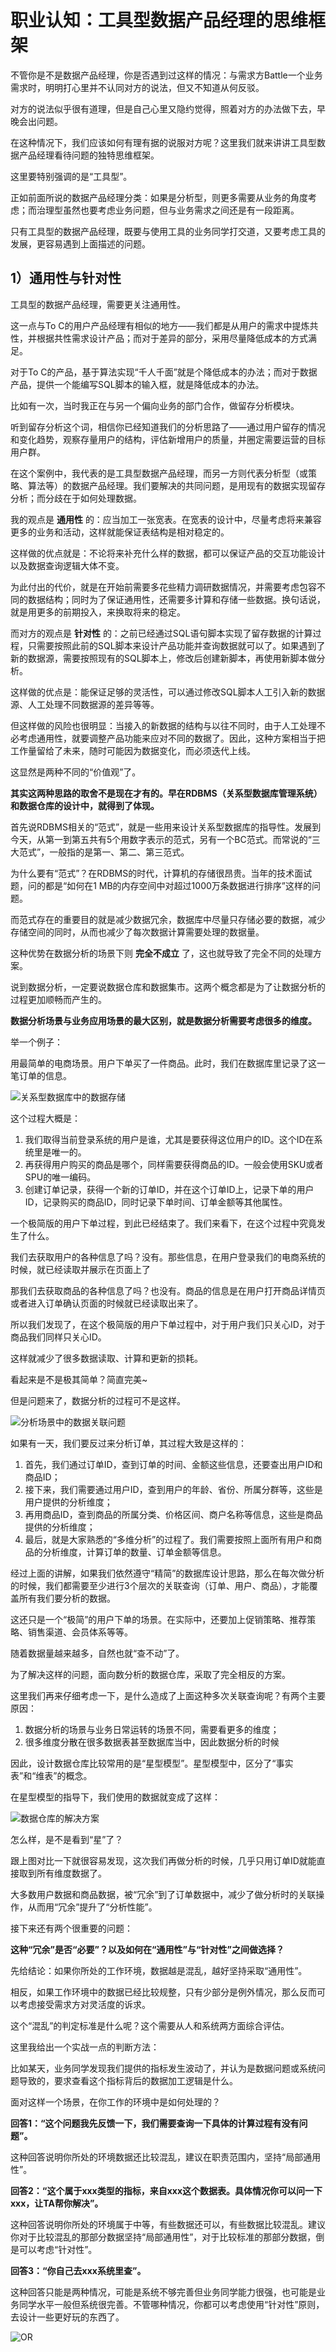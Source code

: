 # 职业认知：工具型数据产品经理的思维框架

不管你是不是数据产品经理，你是否遇到过这样的情况：与需求方Battle一个业务需求时，明明打心里并不认同对方的说法，但又不知道从何反驳。

对方的说法似乎很有道理，但是自己心里又隐约觉得，照着对方的办法做下去，早晚会出问题。

在这种情况下，我们应该如何有理有据的说服对方呢？这里我们就来讲讲工具型数据产品经理看待问题的独特思维框架。

这里要特别强调的是“工具型”。

正如前面所说的数据产品经理分类：如果是分析型，则更多需要从业务的角度考虑；而治理型虽然也要考虑业务问题，但与业务需求之间还是有一段距离。

只有工具型的数据产品经理，既要与使用工具的业务同学打交道，又要考虑工具的发展，更容易遇到上面描述的问题。

## 1）通用性与针对性

工具型的数据产品经理，需要更关注通用性。

这一点与To C的用户产品经理有相似的地方——我们都是从用户的需求中提炼共性，并根据共性需求设计产品；而对于差异的部分，采用尽量降低成本的方式满足。

对于To C的产品，基于算法实现“千人千面”就是个降低成本的办法；而对于数据产品，提供一个能编写SQL脚本的输入框，就是降低成本的办法。

比如有一次，当时我正在与另一个偏向业务的部门合作，做留存分析模块。

听到留存分析这个词，相信你已经知道我们的分析思路了——通过用户留存的情况和变化趋势，观察存量用户的结构，评估新增用户的质量，并圈定需要运营的目标用户群。

在这个案例中，我代表的是工具型数据产品经理，而另一方则代表分析型（或策略、算法等）的数据产品经理。我们要解决的共同问题，是用现有的数据实现留存分析；而分歧在于如何处理数据。

我的观点是 **通用性** 的：应当加工一张宽表。在宽表的设计中，尽量考虑将来兼容更多的业务和活动，这样就能保证表结构是相对稳定的。

这样做的优点就是：不论将来补充什么样的数据，都可以保证产品的交互功能设计以及数据查询逻辑大体不变。

为此付出的代价，就是在开始前需要多花些精力调研数据情况，并需要考虑包容不同的数据结构；同时为了保证通用性，还需要多计算和存储一些数据。换句话说，就是用更多的前期投入，来换取将来的稳定。

而对方的观点是 **针对性** 的：之前已经通过SQL语句脚本实现了留存数据的计算过程，只需要按照此前的SQL脚本来设计产品功能并查询数据就可以了。如果遇到了新的数据源，需要按照现有的SQL脚本上，修改后创建新脚本，再使用新脚本做分析。

这样做的优点是：能保证足够的灵活性，可以通过修改SQL脚本人工引入新的数据源、人工处理不同数据源的差异等等。

但这样做的风险也很明显：当接入的新数据的结构与以往不同时，由于人工处理不必考虑通用性，就要调整产品功能来应对不同的数据了。因此，这种方案相当于把工作量留给了未来，随时可能因为数据变化，而必须迭代上线。

这显然是两种不同的“价值观”了。



**其实这两种思路的取舍不是现在才有的。早在RDBMS（关系型数据库管理系统）和数据仓库的设计中，就得到了体现。**



首先说RDBMS相关的“范式”，就是一些用来设计关系型数据库的指导性。发展到今天，从第一到第五共有5个用数字表示的范式，另有一个BC范式。而常说的“三大范式”，一般指的是第一、第二、第三范式。

为什么要有“范式”？在RDBMS的时代，计算机的存储很昂贵。当年的技术面试题，问的都是“如何在1 MB的内存空间中对超过1000万条数据进行排序”这样的问题。

而范式存在的重要目的就是减少数据冗余，数据库中尽量只存储必要的数据，减少存储空间的同时，从而也减少了每次数据计算需要处理的数据量。

这种优势在数据分析的场景下则 **完全不成立** 了，这也就导致了完全不同的处理方案。

说到数据分析，一定要说数据仓库和数据集市。这两个概念都是为了让数据分析的过程更加顺畅而产生的。



**数据分析场景与业务应用场景的最大区别，就是数据分析需要考虑很多的维度。**



举一个例子：

用最简单的电商场景。用户下单买了一件商品。此时，我们在数据库里记录了这一笔订单的信息。

![关系型数据库中的数据存储](../../img/04.png)

这个过程大概是：

1. 我们取得当前登录系统的用户是谁，尤其是要获得这位用户的ID。这个ID在系统里是唯一的。
2. 再获得用户购买的商品是哪个，同样需要获得商品的ID。一般会使用SKU或者SPU的唯一编码。
3. 创建订单记录，获得一个新的订单ID，并在这个订单ID上，记录下单的用户ID，记录购买的商品ID，同时记录下单时间、订单金额等其他属性。



一个极简版的用户下单过程，到此已经结束了。我们来看下，在这个过程中究竟发生了什么。

我们去获取用户的各种信息了吗？没有。那些信息，在用户登录我们的电商系统的时候，就已经读取并展示在页面上了

那我们去获取商品的各种信息了吗？也没有。商品的信息是在用户打开商品详情页或者进入订单确认页面的时候就已经读取出来了。

所以我们发现了，在这个极简版的用户下单过程中，对于用户我们只关心ID，对于商品我们同样只关心ID。

这样就减少了很多数据读取、计算和更新的损耗。

看起来是不是极其简单？简直完美~

但是问题来了，数据分析的过程可不是这样。

![分析场景中的数据关联问题](../../img/05.png)

如果有一天，我们要反过来分析订单，其过程大致是这样的：

1. 首先，我们通过订单ID，查到订单的时间、金额这些信息，还要查出用户ID和商品ID；
2. 接下来，我们需要通过用户ID，查到用户的年龄、省份、所属分群等，这些是用户提供的分析维度；
3. 再用商品ID，查到商品的所属分类、价格区间、商户名称等信息，这些是商品提供的分析维度；
4. 最后，就是大家熟悉的“多维分析”的过程了。我们需要按照上面所有用户和商品的分析维度，计算订单的数量、订单金额等信息。



经过上面的讲解，如果我们依然遵守“精简”的数据库设计思路，那么在每次做分析的时候，我们都需要至少进行3个层次的关联查询（订单、用户、商品），才能覆盖所有我们要分析的数据。

这还只是一个“极简”的用户下单的场景。在实际中，还要加上促销策略、推荐策略、销售渠道、会员体系等等。

随着数据量越来越多，自然也就“查不动”了。

为了解决这样的问题，面向数分析的数据仓库，采取了完全相反的方案。



这里我们再来仔细考虑一下，是什么造成了上面这种多次关联查询呢？有两个主要原因：

1. 数据分析的场景与业务日常运转的场景不同，需要看更多的维度；
2. 很多维度分散在很多数据表甚至数据库当中，因此数据分析的时候



因此，设计数据仓库比较常用的是“星型模型”。星型模型中，区分了“事实表”和“维表”的概念。

在星型模型的指导下，我们使用的数据就变成了这样：

![数据仓库的解决方案](../../../img/06.png)

怎么样，是不是看到“星”了？

跟上图对比一下就很容易发现，这次我们再做分析的时候，几乎只用订单ID就能直接取到所有维度数据了。

大多数用户数据和商品数据，被“冗余”到了订单数据中，减少了做分析时的关联操作，从而用“冗余”提升了“分析性能”。



接下来还有两个很重要的问题：

**这种“冗余”是否“必要”？以及如何在“通用性”与“针对性”之间做选择？**



先给结论：如果你所处的工作环境，数据越是混乱，越好坚持采取“通用性”。

相反，如果工作环境中的数据已经比较规整，只有少部分是例外情况，那么反而可以考虑接受需求方对灵活度的诉求。

这个“混乱”的判定标准是什么呢？这个需要从人和系统两方面综合评估。

这里我给出一个实战一点的判断方法：

比如某天，业务同学发现我们提供的指标发生波动了，并认为是数据问题或系统问题导致的，要求查看这个指标背后的数据加工逻辑是什么。



面对这样一个场景，在你工作的环境中是如何处理的？



**回答1：“这个问题我先反馈一下，我们需要查询一下具体的计算过程有没有问题”。**

这种回答说明你所处的环境数据还比较混乱，建议在职责范围内，坚持“局部通用性”。



**回答2：“这个属于xxx类型的指标，来自xxx这个数据表。具体情况你可以问一下xxx，让TA帮你解决”。**

这种回答说明你所处的环境属于中等，有些数据还可以，有些数据比较混乱。建议你对于比较混乱的那部分数据坚持“局部通用性”，对于比较标准的那部分数据，倒是可以考虑“针对性”。



**回答3：“你自己去xxx系统里查”。**

这种回答只能是两种情况，可能是系统不够完善但业务同学能力很强，也可能是业务同学水平一般但系统很完善。不管哪种情况，你都可以考虑使用“针对性”原则，去设计一些更好玩的东西了。





![OR](../../../img/QR.png)